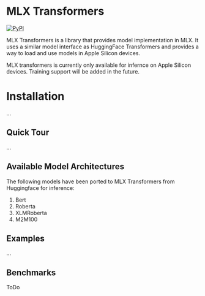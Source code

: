 # MLX Transformers

[![PyPI](https://img.shields.io/pypi/v/mlx-transformers?color=red)](https://pypi.org/project/mlx-transformers/)


MLX Transformers is a library that provides model implementation in MLX. It uses a similar model interface as HuggingFace Transformers and provides a way to load and use models in Apple Silicon devices.

MLX transformers is currently only available for infernce on Apple Silicon devices. Training support will be added in the future.

# Installation
...


## Quick Tour
...


## Available Model Architectures

The following models have been ported to MLX Transformers from Huggingface for inference:

1. Bert
2. Roberta
3. XLMRoberta
4. M2M100

## Examples
...

## Benchmarks

ToDo
